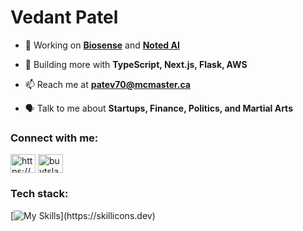 <h1 align="left">Vedant Patel</h1>

- 🔭 Working on **[Biosense](https://github.com/vp2306/biosense)** and **[Noted AI](https://github.com/vp2306/Noted-AI)**

- 🌱 Building more with **TypeScript, Next.js, Flask, AWS**

- 📫 Reach me at **patev70@mcmaster.ca**

- 🗣️ Talk to me about **Startups, Finance, Politics, and Martial Arts**

<h3 align="left">Connect with me:</h3>
<p align="left">
<a href="https://www.linkedin.com/in/vedpat/" target="blank"><img align="center" src="https://raw.githubusercontent.com/rahuldkjain/github-profile-readme-generator/master/src/images/icons/Social/linked-in-alt.svg" alt="https://www.linkedin.com/in/vedpat/" height="30" width="40" /></a>
<a href="https://twitter.com/buytslacalls" target="blank"><img align="center" src="https://raw.githubusercontent.com/rahuldkjain/github-profile-readme-generator/master/src/images/icons/Social/twitter.svg" alt="buytslacalls" height="30" width="40" /></a>
</p>

<h3 align="left">Tech stack:</h3>

[![My Skills](https://skillicons.dev/icons?i=c,cs,cpp,js,express,firebase,flask,java,mongodb,nextjs,nodejs,py,react,tailwind,ts,)](https://skillicons.dev)






